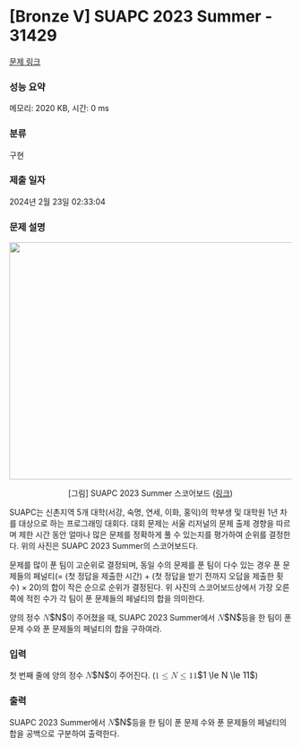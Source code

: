 # [Bronze V] SUAPC 2023 Summer - 31429 

[문제 링크](https://www.acmicpc.net/problem/31429) 

### 성능 요약

메모리: 2020 KB, 시간: 0 ms

### 분류

구현

### 제출 일자

2024년 2월 23일 02:33:04

### 문제 설명

<p style="text-align: center;"><img alt="" src="https://u.acmicpc.net/ef1e1da0-2b5a-440e-bb47-c6089f26a449/image1.png" style="width: 1000px; height: 423px;"></p>

<p style="text-align: center;">[그림] SUAPC 2023 Summer 스코어보드 (<a href="https://www.acmicpc.net/contest/spotboard/1104">링크</a>)</p>

<p>SUAPC는 신촌지역 5개 대학(서강, 숙명, 연세, 이화, 홍익)의 학부생 및 대학원 1년 차를 대상으로 하는 프로그래밍 대회다. 대회 문제는 서울 리저널의 문제 출제 경향을 따르며 제한 시간 동안 얼마나 많은 문제를 정확하게 풀 수 있는지를 평가하여 순위를 결정한다. 위의 사진은 SUAPC 2023 Summer의 스코어보드다.</p>

<p>문제를 많이 푼 팀이 고순위로 결정되며, 동일 수의 문제를 푼 팀이 다수 있는 경우 푼 문제들의 페널티(= (첫 정답을 제출한 시간) + (첫 정답을 받기 전까지 오답을 제출한 횟수) × 20)의 합이 작은 순으로 순위가 결정된다. 위 사진의 스코어보드상에서 가장 오른쪽에 적힌 수가 각 팀이 푼 문제들의 페널티의 합을 의미한다.</p>

<p>양의 정수 <mjx-container class="MathJax" jax="CHTML" style="font-size: 109%; position: relative;"><mjx-math class="MJX-TEX" aria-hidden="true"><mjx-mi class="mjx-i"><mjx-c class="mjx-c1D441 TEX-I"></mjx-c></mjx-mi></mjx-math><mjx-assistive-mml unselectable="on" display="inline"><math xmlns="http://www.w3.org/1998/Math/MathML"><mi>N</mi></math></mjx-assistive-mml><span aria-hidden="true" class="no-mathjax mjx-copytext">$N$</span></mjx-container>이 주어졌을 때, SUAPC 2023 Summer에서 <mjx-container class="MathJax" jax="CHTML" style="font-size: 109%; position: relative;"><mjx-math class="MJX-TEX" aria-hidden="true"><mjx-mi class="mjx-i"><mjx-c class="mjx-c1D441 TEX-I"></mjx-c></mjx-mi></mjx-math><mjx-assistive-mml unselectable="on" display="inline"><math xmlns="http://www.w3.org/1998/Math/MathML"><mi>N</mi></math></mjx-assistive-mml><span aria-hidden="true" class="no-mathjax mjx-copytext">$N$</span></mjx-container>등을 한 팀이 푼 문제 수와 푼 문제들의 페널티의 합을 구하여라.</p>

### 입력 

 <p>첫 번째 줄에 양의 정수 <mjx-container class="MathJax" jax="CHTML" style="font-size: 109%; position: relative;"><mjx-math class="MJX-TEX" aria-hidden="true"><mjx-mi class="mjx-i"><mjx-c class="mjx-c1D441 TEX-I"></mjx-c></mjx-mi></mjx-math><mjx-assistive-mml unselectable="on" display="inline"><math xmlns="http://www.w3.org/1998/Math/MathML"><mi>N</mi></math></mjx-assistive-mml><span aria-hidden="true" class="no-mathjax mjx-copytext">$N$</span></mjx-container>이 주어진다. (<mjx-container class="MathJax" jax="CHTML" style="font-size: 109%; position: relative;"><mjx-math class="MJX-TEX" aria-hidden="true"><mjx-mn class="mjx-n"><mjx-c class="mjx-c31"></mjx-c></mjx-mn><mjx-mo class="mjx-n" space="4"><mjx-c class="mjx-c2264"></mjx-c></mjx-mo><mjx-mi class="mjx-i" space="4"><mjx-c class="mjx-c1D441 TEX-I"></mjx-c></mjx-mi><mjx-mo class="mjx-n" space="4"><mjx-c class="mjx-c2264"></mjx-c></mjx-mo><mjx-mn class="mjx-n" space="4"><mjx-c class="mjx-c31"></mjx-c><mjx-c class="mjx-c31"></mjx-c></mjx-mn></mjx-math><mjx-assistive-mml unselectable="on" display="inline"><math xmlns="http://www.w3.org/1998/Math/MathML"><mn>1</mn><mo>≤</mo><mi>N</mi><mo>≤</mo><mn>11</mn></math></mjx-assistive-mml><span aria-hidden="true" class="no-mathjax mjx-copytext">$1 \le N \le 11$</span></mjx-container>)</p>

### 출력 

 <p>SUAPC 2023 Summer에서 <mjx-container class="MathJax" jax="CHTML" style="font-size: 109%; position: relative;"><mjx-math class="MJX-TEX" aria-hidden="true"><mjx-mi class="mjx-i"><mjx-c class="mjx-c1D441 TEX-I"></mjx-c></mjx-mi></mjx-math><mjx-assistive-mml unselectable="on" display="inline"><math xmlns="http://www.w3.org/1998/Math/MathML"><mi>N</mi></math></mjx-assistive-mml><span aria-hidden="true" class="no-mathjax mjx-copytext">$N$</span></mjx-container>등을 한 팀이 푼 문제 수와 푼 문제들의 페널티의 합을 공백으로 구분하여 출력한다.</p>

